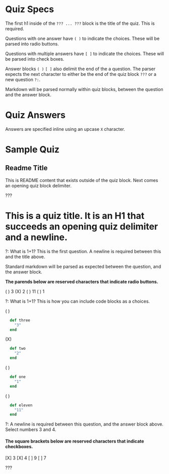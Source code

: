 # Quiz Specs

The first h1 inside of the `??? ... ???` block is the title of the quiz. This is required.

Questions with one answer have `( )` to indicate the choices. These will be parsed into radio buttons.

Questions with multiple answers have `[ ]` to indicate the choices. These will be parsed into check boxes.

Answer blocks `( )` `[ ]` also delimit the end of the a question.  The parser expects the next character to either be the end of the quiz block `???` or a new question `?:`.

Markdown will be parsed normally within quiz blocks, between the question and the answer block.

# Quiz Answers

Answers are specified inline using an upcase `X` character.

# Sample Quiz

## Readme Title

This is README content that exists outside of the quiz block. Next comes an opening quiz block delimiter.

???

# This is a quiz title.  It is an H1 that succeeds an opening quiz delimiter and a newline.

?: What is 1+1?  This is the first question.  A newline is required between this and the title above.

Standard markdown will be parsed as expected between the question, and the answer block.

__The parends below are reserved characters that indicate radio buttons.__

( ) 3
(X) 2
( ) 11
( ) 1

?: What is 1+1?  This is how you can include code blocks as a choices.

( )
```ruby
  def three
    "3"
  end
```
(X)
```ruby
  def two
    "2"
  end
```
( )
```ruby
  def one
    "1"
  end
```
( )
```ruby
  def eleven
    "11"
  end
```

?: A newline is required between this question, and the answer block above.  Select numbers 3 and 4.

#### The square brackets below are reserved characters that indicate checkboxes.

[X] 3
[X] 4
[ ] 9
[ ] 7

???
